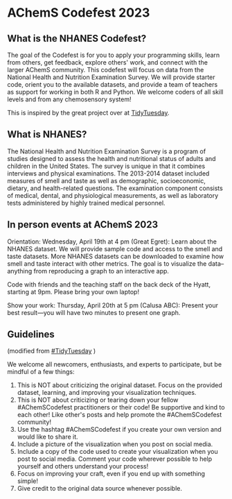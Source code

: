 # AChemS Codefest 2023

## What is the NHANES Codefest?

The goal of the Codefest is for you to apply your programming skills, learn from others, get feedback, explore others' work, and connect with the larger AChemS community. This codefest will focus on data from the National Health and Nutrition Examination Survey. We will provide starter code, orient you to the available datasets, and provide a team of teachers as support for working in both R and Python. We welcome coders of all skill levels and from any chemosensory system!

This is inspired by the great project over at [TidyTuesday](https://github.com/rfordatascience/tidytuesday).

## What is NHANES?

The National Health and Nutrition Examination Survey is a program of studies designed to assess the health and nutritional status of adults and children in the United States. The survey is unique in that it combines interviews and physical examinations. The 2013-2014 dataset included measures of smell and taste as well as demographic, socioeconomic, dietary, and health-related questions. The examination component consists of medical, dental, and physiological measurements, as well as laboratory tests administered by highly trained medical personnel.

## In person events at AChemS 2023

Orientation: Wednesday, April 19th at 4 pm (Great Egret): Learn about the NHANES dataset. We will provide sample code and access to the smell and taste datasets. More NHANES datasets can be downloaded to examine how smell and taste interact with other metrics. The goal is to visualize the data–anything from reproducing a graph to an interactive app.

Code with friends and the teaching staff on the back deck of the Hyatt, starting at 9pm. Please bring your own laptop! 

Show your work: Thursday, April 20th at 5 pm (Calusa ABC): Present your best result—you will have two minutes to present one graph.

## Guidelines 
(modified from [#TidyTuesday](https://github.com/rfordatascience/tidytuesday) )

We welcome all newcomers, enthusiasts, and experts to participate, but be mindful of a few things:
1. This is NOT about criticizing the original dataset. Focus on the provided dataset, learning, and improving your visualization techniques.
2. This is NOT about criticizing or tearing down your fellow #AChemSCodefest practitioners or their code! Be supportive and kind to each other! Like other's posts and help promote the #AChemSCodefest community!
3. Use the hashtag #AChemSCodefest if you create your own version and would like to share it.
4. Include a picture of the visualization when you post on social media.
5. Include a copy of the code used to create your visualization when you post to social media. Comment your code wherever possible to help yourself and others understand your process!
6. Focus on improving your craft, even if you end up with something simple!
7. Give credit to the original data source whenever possible.
